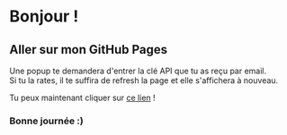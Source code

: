 # Bonjour !

## Aller sur mon GitHub Pages

<p>Une popup te demandera d'entrer la clé API que tu as reçu par email.<br>
Si tu la rates, il te suffira de refresh la page et elle s'affichera à nouveau.</p>

Tu peux maintenant cliquer sur [ce lien](https://mariannehbt.github.io/thp_next_film_finder_project/) !

### Bonne journée :)